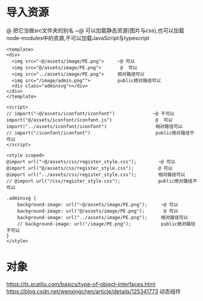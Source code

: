 # 导入资源
@ 把它当做src文件夹的别名
~@ 可以加载静态资源(图片与css),也可以加载node-modules中的资源,不可以加载JavaScript与typescript
```
<template>
<div>
  <img src="~@/assets/image/PE.png">     ~@ 可以
  <img src="@/assets/image/PE.png">       @  可以
  <img src="../assets/image/PE.png">     相对路径可以
  <img src="/image/admin.png"">          public绝对路径可以
  <div class="adminsvg"></div>
</div>
</template>

<script>
// import("~@/assets/iconfont/iconfont")              ~@ 不可以
import("@/assets/iconfont/iconfont.js")                @  可以
import("../assets/iconfont/iconfont")                  相对路径可以
// import("/iconfont/iconfont")                        public绝对路径不可以
</script>

<style scoped>                
@import url("~@/assets/css/register_style.css");        ~@ 可以
@import url("@/assets/css/register_style.css");         @ 可以
@import url("../assets/css/register_style.css");        相对路径可以
// @import url("/css/register_style.css");              public绝对路径不可以

.adminsvg {
    background-image: url("~@/assets/image/PE.png");     ~@ 可以
    background-image: url("@/assets/image/PE.png");       @ 可以
    background-image: url("../assets/image/PE.png");     相对路径可以
    // background-image: url("/image/PE.png");           public绝对路径不可以
}
</style> 
```


# 对象
https://ts.xcatliu.com/basics/type-of-object-interfaces.html
https://blog.csdn.net/wenxingchen/article/details/125341773 动态组件